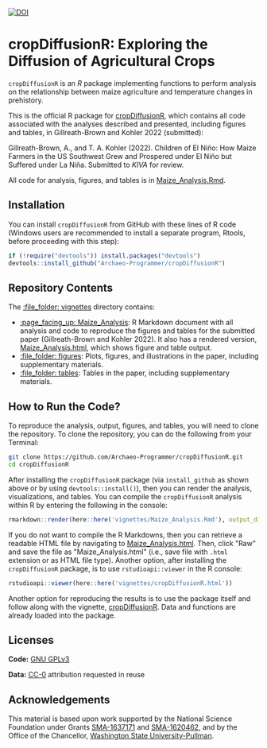 [![DOI](https://zenodo.org/badge/533072698.svg)](https://zenodo.org/badge/latestdoi/533072698)

# cropDiffusionR: Exploring the Diffusion of Agricultural Crops

`cropDiffusionR` is an *R* package implementing functions to perform
analysis on the relationship between maize agriculture and temperature changes in prehistory.

This is the official R package for [cropDiffusionR](https://github.com/Archaeo-Programmer/cropDiffusionR), 
which contains all code associated with the analyses described and presented, including figures and tables, in Gillreath-Brown and Kohler 2022 (submitted): 

Gillreath-Brown, A., and T. A. Kohler (2022). Children of El Niño: How Maize Farmers in the US Southwest Grew and Prospered under El Niño but Suffered under La Niña. Submitted to *KIVA* for review.
    
All code for analysis, figures, and tables is in [Maize_Analysis.Rmd](vignettes/Maize_Analysis.Rmd).

## Installation

You can install `cropDiffusionR` from GitHub with these lines of R code (Windows users are recommended to install a separate program, Rtools, before proceeding with this step):

``` r
if (!require("devtools")) install.packages("devtools")
devtools::install_github("Archaeo-Programmer/cropDiffusionR")
```

## Repository Contents

The [:file\_folder: vignettes](vignettes) directory contains:

  - [:page\_facing\_up: Maize_Analysis](vignettes/Maize_Analysis.Rmd): R
    Markdown document with all analysis and code to reproduce the figures and tables for the submitted paper (Gillreath-Brown and Kohler 2022).
    It also has a rendered version, [Maize_Analysis.html](vignettes/Maize_Analysis.html), which shows figure and table output.
  - [:file\_folder: figures](vignettes/figures): Plots, figures, and illustrations in the paper, including supplementary materials.
  - [:file\_folder: tables](vignettes/tables): Tables in the paper, including supplementary materials.
  
  ## How to Run the Code?

To reproduce the analysis, output, figures, and tables, you will need to clone the repository. To clone the repository, you can do the following from your Terminal:

```bash
git clone https://github.com/Archaeo-Programmer/cropDiffusionR.git
cd cropDiffusionR
```

After installing the `cropDiffusionR` package (via `install_github` as shown above or by using `devtools::install()`), then you can render the analysis, visualizations, and tables.
You can compile the `cropDiffusionR` analysis within R by entering the following in the console:

``` r
rmarkdown::render(here::here('vignettes/Maize_Analysis.Rmd'), output_dir = here::here('vignettes'))
```

If you do not want to compile the R Markdowns, then you can retrieve a readable HTML file by navigating to [Maize_Analysis.html](vignettes/Maize_Analysis.html). Then, click "Raw" and save the file as "Maize_Analysis.html" (i.e., save file with `.html` extension or as HTML file type). Another option, after installing the `cropDiffusionR` package, is to use `rstudioapi::viewer` in the R console:

``` r
rstudioapi::viewer(here::here('vignettes/cropDiffusionR.html'))
```

Another option for reproducing the results is to use the package itself and follow along with the vignette, [ cropDiffusionR](vignettes/cropDiffusionR.Rmd). Data and functions are already loaded into the package. 

## Licenses

**Code:** [GNU GPLv3](LICENSE.md)

**Data:** [CC-0](http://creativecommons.org/publicdomain/zero/1.0/)
attribution requested in reuse

## Acknowledgements

This material is based upon work supported by the National Science Foundation under Grants [SMA-1637171](https://www.nsf.gov/awardsearch/showAward?AWD_ID=1637171) 
and [SMA-1620462](https://www.nsf.gov/awardsearch/showAward?AWD_ID=1620462), and by the Office of the Chancellor, [Washington State University-Pullman](https://wsu.edu/).
